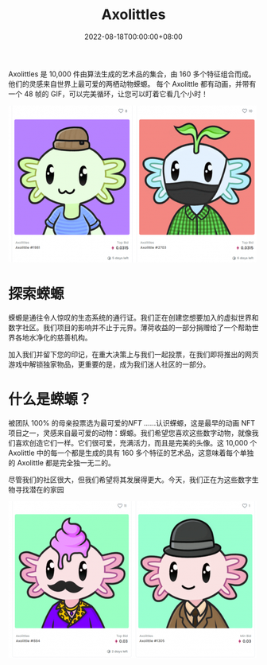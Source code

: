 ﻿---
title: "Axolittles"
description: "• Axolittles，最丰富多彩的 NFT 收藏。
• 10,000 个独特的动画收藏品."
date: 2022-08-18T00:00:00+08:00
lastmod: 2022-08-18T00:00:00+08:00
draft: false
authors: ["crazyxuanshao"]
featuredImage: "axolittles.png"
tags: ["Collectibles","Axolittles"]
categories: ["nfts"]
nfts: ["Collectibles"]
blockchain: "ETH"
website: ""
twitter: "https://twitter.com/AxolittlesNFT"
discord: "https://discord.com/invite/axolittlesnft"
telegram: ""
github: ""
youtube: "https://www.youtube.com/channel/UCAl52HSQ2mDw_MfevcuiIZg"
twitch: ""
facebook: ""
instagram: ""
reddit: ""
medium: "https://medium.com/@axolittles"
steam: ""
gitbook: ""
googleplay: ""
appstore: ""
status: "Live"
weight: 
lightgallery: true
toc: true
pinned: false
recommend: false
recommend1: false
---
<p>Axolittles 是 10,000 件由算法生成的艺术品的集合，由 160 多个特征组合而成。 他们的灵感来自世界上最可爱的两栖动物蝾螈。 每个 Axolittle 都有动画，并带有一个 48 帧的 GIF，可以完美循环，让您可以盯着它看几个小时！</p>

![GDFG](GDFG.png)

# 探索蝾螈

蝾螈是通往令人惊叹的生态系统的通行证。我们正在创建您想要加入的虚拟世界和数字社区。我们项目的影响并不止于元界。薄荷收益的一部分捐赠给了一个帮助世界各地水净化的慈善机构。

加入我们并留下您的印记，在重大决策上与我们一起投票，在我们即将推出的网页游戏中解锁独家物品，更重要的是，成为我们迷人社区的一部分。

# 什么是蝾螈？

被团队 100% 的母亲投票选为最可爱的*NFT* ……认识蝾螈，这是最早的动画 NFT 项目之一，灵感来自最可爱的动物：蝾螈。我们希望您喜欢这些数字动物，就像我们喜欢创造它们一样。它们很可爱，充满活力，而且是完美的头像。这 10,000 个 Axolittle 中的每一个都是生成的具有 160 多个特征的艺术品，这意味着每个单独的 Axolittle 都是完全独一无二的。

尽管我们的社区很大，但我们希望将其发展得更大。今天，我们正在为这些数字生物寻找潜在的家园

![gfdg](gfdg.png)